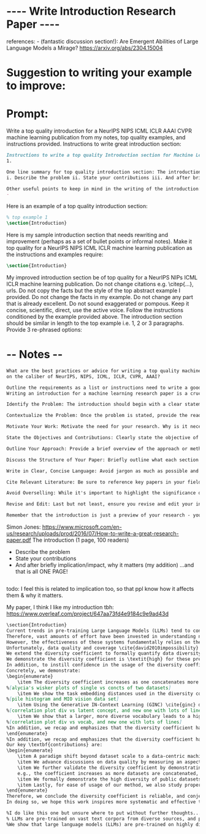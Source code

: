 # ---- Write Introduction Research Paper ----
references: 
    - (fantastic discussion section!): Are Emergent Abilities of Large Language Models a Mirage? https://arxiv.org/abs/2304.15004

[//]: # (    - MAML: https://arxiv.org/abs/1703.03400)
[//]: # (    - Hashimoto: http://proceedings.mlr.press/v139/hashimoto21a/hashimoto21a.pdf )

# Suggestion to writing your example to improve:

# Prompt:
Write a top quality introduction for a NeurIPS NIPS ICML ICLR AAAI CVPR machine learning publication from my notes, 
top quality examples, and instructions provided.
Instructions to write great introduction section:
```markdown
Instructions to write a top quality Introduction section for Machine Learning papers:
1.

One line summary for top quality introduction section: The introduction (1 page, 100 readers); 
i. Describe the problem ii. State your contributions iii. And after briefly implication/impact, why it matters.

Other useful points to keep in mind in the writing of the introduction:
- 
```

Here is an example of a top quality introduction section:
```latex
% top example 1
\section{Introduction}

```

Here is my sample introduction section that needs rewriting and improvement (perhaps as a set of bullet points or informal notes). 
Make it top quality for a NeurIPS NIPS ICML ICLR machine learning publication as the instructions and examples require:
```latex
\section{Introduction}

```
My improved introduction section be of top quality for a NeurIPS NIPs ICML ICLR machine learning publication.
Do not change citations e.g. \citep{...}, urls. 
Do not copy the facts but the style of the top abstract example I provided. 
Do not change the facts in my example. 
Do not change any part that is already excellent. 
Do not sound exaggerated or pompous. 
Keep it concise, scientific, direct, use the active voice. 
Follow the instructions conditioned by the example provided above. 
The introduction section should be similar in length to the top example i.e. 1, 2 or 3 paragraphs. 
Provide 3 re-phrased options: 


# -- Notes --

```markdown
What are the best practices or advice for writing a top quality machine learning introduction section for a research paper
on the caliber of NeurIPS, NIPS, ICML, ICLR, CVPR, AAAI? 

Outline the requirements as a list or instructions need to write a good research introduction:
Writing an introduction for a machine learning research paper is a crucial task that sets the tone for the entire paper. It needs to be precise, engaging, and thorough to catch the reader's interest. Here's a list of best practices for crafting a high-quality introduction for a research paper:

Identify the Problem: The introduction should begin with a clear statement of the problem or issue that the research is addressing. This could be a gap in current understanding, a challenge in machine learning applications, or an unexplored research area.

Contextualize the Problem: Once the problem is stated, provide the reader with some context. Describe the current state of research in this area, recent advances, and remaining challenges. This context setting should demonstrate your understanding of the field and the significance of the problem.

Motivate Your Work: Motivate the need for your research. Why is it necessary to solve this problem? How will your research contribute to the existing knowledge in this field? In the case of machine learning, this could relate to improvements in accuracy, efficiency, or new capabilities.

State the Objectives and Contributions: Clearly state the objective of your research. What are you hoping to achieve? Along with this, highlight the main contributions of your paper. What new methods, techniques, or insights does your paper offer?

Outline Your Approach: Provide a brief overview of the approach or methodology you've used in your research. You don't need to go into detail here, as this will be covered in the main body of your paper.

Discuss the Structure of Your Paper: Briefly outline what each section of your paper will cover. This gives the reader a roadmap of what to expect.

Write in Clear, Concise Language: Avoid jargon as much as possible and make sure your introduction is easy to understand. Remember, some readers might be new to the specific area of your research, so clarity is key.

Cite Relevant Literature: Be sure to reference key papers in your field. This shows you have a thorough understanding of the topic and places your work in the context of existing research.

Avoid Overselling: While it's important to highlight the significance of your work, avoid hyperbole and unsupported claims. Be realistic about the implications and potential impact of your research.

Revise and Edit: Last but not least, ensure you revise and edit your introduction carefully. It's the first part of your paper that reviewers will read, so it needs to be polished and error-free.

Remember that the introduction is just a preview of your research - you will delve into more detail in the subsequent sections of your paper. Following these guidelines will help you create an introduction that is compelling, comprehensive, and sets up the rest of your paper effectively.
```

Simon Jones: https://www.microsoft.com/en-us/research/uploads/prod/2016/07/How-to-write-a-great-research-paper.pdf
The introduction (1 page, 100 readers)
- Describe the problem
- State your contributions
- And after briefly implication/impact, why it matters (my addition)
...and that is all
ONE PAGE!
```markdown

```
todo: I feel this is related to implication too, so that ppl know how it affects them & why it matters. 

My paper, I think I like my introduction tbh: https://www.overleaf.com/project/647aa73fd4e9184c9e9ad43d
```markdown
\section{Introduction}
Current trends in pre-training Large Language Models (LLMs) tend to concentrate on model and dataset size scaling \cite{chowdhery2022palm, nostalgebraist2022chinchilla, gpt4, google2023palm2}.
Therefore, vast amounts of effort have been invested in understanding neural scaling laws -- empirical findings that deep networks exhibit power law scaling in test metrics as a function of the \textit{size} of the pre-training dataset, model or compute \citep{hestness2017deep,rosenfeld2019constructive,henighan2020scaling,kaplan2020scaling,gordon2021data,hernandez2021scaling,jones2021scaling,zhai2022scaling,hoffmann2022training, clark2022unified, neumann2022scaling}.
However, the effectiveness of these systems fundamentally relies on the quality \cite{longpre2023pretrainer} and coverage of the pre-training data \cite{tatsu, david2010impossibility}.
Unfortunately, data quality and coverage \cite{david2010impossibility} are often overlooked or discussed in vague and imprecise ways \cite{longpre2023pretrainer}, we propose to ground the discussion of data quality through the diversity coefficient \cite{curse_low_div}, a data coverage metric that moves beyond scale alone.
We extend the diversity coefficient to formally quantify data diversity of publicly available datasets and discover that LLMs are pre-trained on formally diverse data.
We demonstrate the diversity coefficient is \textit{high} for these pre-training datasets by comparing their formal diversity to the non-vacuous conceptually well-motivated lower and upper bounds of the diversity coefficient. 
In addition, to instill confidence in the usage of the diversity coefficient, we assess the interpretability of the coefficient as it relates to intuitive and expected properties of such a diversity metric.
Concretely, we demonstrate:
\begin{enumerate}
    \item The diversity coefficient increases as one concatenates more pre-training datasets of different sources.
%[alycia's wisker plots of single vs concts of two datasets]
    \item We show the task embedding distances used in the diversity coefficient groups in a meaningful way, reflecting the conceptual and semantic information humans expect.
%[pile histogram and MIO vision data set]
    \item Using the Generative IN-Context Learning (GINC) \cite{ginc} dataset, we show that as the number of latent concepts\footnote{Latent concepts represent document-level features such as semantics, structure, and style \cite{ginc}.} increases the diversity coefficient increases.
%[correlation plot div vs latent concept, and new one with lots of line, note we have to decide if we need that many plots to make our point, we can reference additional evidence/plots in the appendix]
    \item We show that a larger, more diverse vocabulary leads to a higher diversity coefficient in the Generative IN-Context Learning (GINC) \cite{ginc} dataset.
%[correlation plot div vs vocab, and new one with lots of lines]
%In addition, we recap and emphasizes that the diversity coefficient has been shown to correlate with the ground truth diversity of synthetic datasets when available.
\end{enumerate}
%In addition, we recap and emphasizes that the diversity coefficient has been shown to correlate with the ground truth diversity of synthetic datasets when available.
Our key \textbf{contributions} are:
\begin{enumerate}
    \item A paradigm shift beyond dataset scale to a data-centric machine learning perspective through a formal data quality metric -- the diversity coefficient.
    \item We advance discussions on data quality by measuring an aspect of quality -- data diversity -- using the diversity coefficient.
    \item We further validate the diversity coefficient by demonstrating its interpretability and correlation with intuitive diversity properties aligned with human intuitions, 
    e.g., the coefficient increases as more datasets are concatenated, the number of latent concepts increases, and a richer vocabulary is used.
    \item We formally demonstrate the high diversity of public datasets for LLM pre-training is \textit{high} using well-motivated lower and upper bounds.
    \item Lastly, for ease of usage of our method, we also study properties of different parameters for computing the formal diversity and therefore provide practitioners with simpler ways to evaluate the diversity coefficient.
\end{enumerate}
Therefore, we conclude the diversity coefficient is reliable, and conjecture the diversity coefficient can be used to build quality diverse datasets for capable LLMs. 
In doing so, we hope this work inspires more systematic and effective techniques for dataset design beyond simply increasing the number of data points, sequences, or tokens.

%I do like this one but unsure where to put without further thoughts...
% LLMs are pre-trained on vast text corpora from diverse sources, and possess the remarkable abilities to perform downstream tasks not explicitly trained for. 
%We show that large language models (LLMs) are pre-trained on highly diverse data sets, and find that the diversity coefficient correlates with intuitive measures of diversity, such as the number and types of data sources. 
```